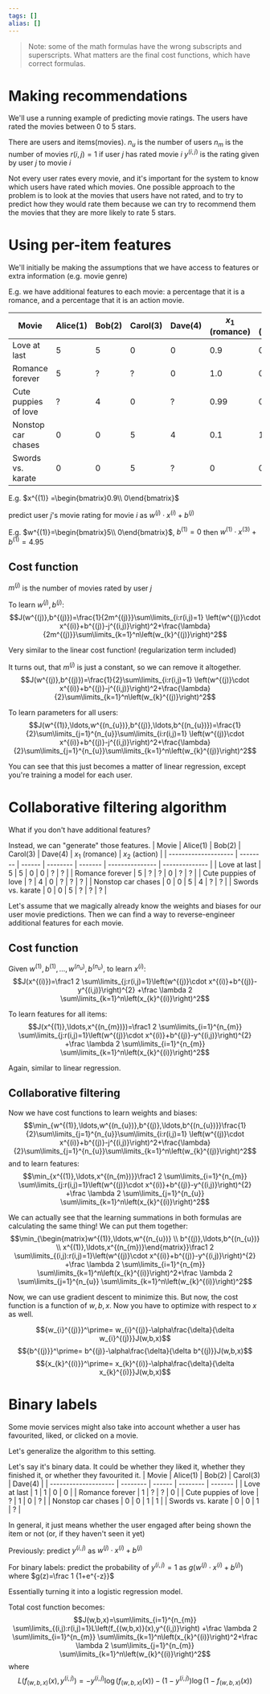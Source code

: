 ```yaml
---
tags: []
alias: []
---
```


> Note: some of the math formulas have the wrong subscripts and superscripts. What matters are the final cost functions, which have correct formulas.

# Making recommendations
We'll use a running example of predicting movie ratings.
The users have rated the movies between 0 to 5 stars.

There are users and items(movies).
$n_u$ is the number of users
$n_m$ is the number of movies
$r(i,j)=1$ if user $j$ has rated movie $i$
$y^{(i,j)}$ is the rating given by user $j$ to movie $i$ 

Not every user rates every movie, and it's important for the system to know which users have rated which movies. 
One possible approach to the problem is to look at the movies that users have not rated, and to try to predict how they would rate them because we can try to recommend them the movies that they are more likely to rate 5 stars. 

# Using per-item features
We'll initially be making the assumptions that we have access to features or extra information (e.g. movie genre)

E.g. we have additional features to each movie: a percentage that it is a romance, and a percentage that it is an action movie.

| Movie                | Alice(1) | Bob(2) | Carol(3) | Dave(4) | $x_1$ (romance) | $x_2$ (action) |
| -------------------- | -------- | ------ | -------- | ------- | --------------- | -------------- |
| Love at last         | 5        | 5      | 0        | 0       | 0.9             | 0              |
| Romance forever      | 5        | ?      | ?        | 0       | 1.0             | 0.01           |
| Cute puppies of love | ?        | 4      | 0        | ?       | 0.99            | 0              |
| Nonstop car chases   | 0        | 0      | 5        | 4       | 0.1             | 1.0            |
| Swords vs. karate    | 0        | 0      | 5        | ?       | 0               | 0.9            | 

E.g. $x^{(1)} =\begin{bmatrix}0.9\\ 0\end{bmatrix}$ 

predict user $j$'s movie rating for movie $i$ as $w^{(j)}\cdot x^{(i)}+b^{(j)}$

E.g. $w^{(1)}=\begin{bmatrix}5\\ 0\end{bmatrix}$, $b^{(1)}=0$
then $w^{(1)}\cdot x^{(3)}+b^{(1)}=4.95$

## Cost function
$m^{(j)}$ is the number of movies rated by user $j$

To learn $w^{(j)},b^{(j)}$:
$$J(w^{(j)},b^{(j)})=\frac{1}{2m^{(j)}}\sum\limits_{i:r(i,j)=1} \left(w^{(j)}\cdot x^{(i)}+b^{(j)}-j^{(i,j)}\right)^2+\frac{\lambda}{2m^{(j)}}\sum\limits_{k=1}^n\left(w_{k}^{(j)}\right)^2$$

Very similar to the linear cost function! (regularization term included)

It turns out, that $m^{(j)}$ is just a constant, so we can remove it altogether.
$$J(w^{(j)},b^{(j)})=\frac{1}{2}\sum\limits_{i:r(i,j)=1} \left(w^{(j)}\cdot x^{(i)}+b^{(j)}-j^{(i,j)}\right)^2+\frac{\lambda}{2}\sum\limits_{k=1}^n\left(w_{k}^{(j)}\right)^2$$

To learn parameters for all users:
$$J(w^{(1)},\ldots,w^{(n_{u})},b^{(j)},\ldots,b^{(n_{u})})=\frac{1}{2}\sum\limits_{j=1}^{n_{u}}\sum\limits_{i:r(i,j)=1} \left(w^{(j)}\cdot x^{(i)}+b^{(j)}-j^{(i,j)}\right)^2+\frac{\lambda}{2}\sum\limits_{j=1}^{n_{u}}\sum\limits_{k=1}^n\left(w_{k}^{(j)}\right)^2$$

You can see that this just becomes a matter of linear regression, except you're training a model for each user.

# Collaborative filtering algorithm
What if you don't have additional features?

Instead, we can "generate" those features.
| Movie                | Alice(1) | Bob(2) | Carol(3) | Dave(4) | $x_1$ (romance) | $x_2$ (action) |
| -------------------- | -------- | ------ | -------- | ------- | --------------- | -------------- |
| Love at last         | 5        | 5      | 0        | 0       | ?               | ?              |
| Romance forever      | 5        | ?      | ?        | 0       | ?               | ?              |
| Cute puppies of love | ?        | 4      | 0        | ?       | ?               | ?              |
| Nonstop car chases   | 0        | 0      | 5        | 4       | ?               | ?              |
| Swords vs. karate    | 0        | 0      | 5        | ?       | ?               | ?              |

Let's assume that we magically already know the weights and biases for our user movie predictions. Then we can find a way to reverse-engineer additional features for each movie. 

## Cost function
Given $w^{(1)},b^{(1)},\ldots,w^{(n_{u})},b^{(n_{u})}$,
to learn $x^{(i)}$:
$$J(x^{(i)})=\frac1 2 \sum\limits_{j:r(i,j)=1}\left(w^{(j)}\cdot x^{(i)}+b^{(j)}-y^{(i,j)}\right)^{2} +\frac \lambda 2 \sum\limits_{k=1}^n\left(x_{k}^{(i)}\right)^2$$

To learn features for all items:
$$J(x^{(1)},\ldots,x^{(n_{m})})=\frac1 2 \sum\limits_{i=1}^{n_{m}} \sum\limits_{j:r(i,j)=1}\left(w^{(j)}\cdot x^{(i)}+b^{(j)}-y^{(i,j)}\right)^{2} +\frac \lambda 2 \sum\limits_{i=1}^{n_{m}} \sum\limits_{k=1}^n\left(x_{k}^{(i)}\right)^2$$

Again, similar to linear regression. 

## Collaborative filtering
Now we have cost functions to learn weights and biases:
$$\min_{w^{(1)},\ldots,w^{(n_{u})},b^{(j)},\ldots,b^{(n_{u})}}\frac{1}{2}\sum\limits_{j=1}^{n_{u}}\sum\limits_{i:r(i,j)=1} \left(w^{(j)}\cdot x^{(i)}+b^{(j)}-j^{(i,j)}\right)^2+\frac{\lambda}{2}\sum\limits_{j=1}^{n_{u}}\sum\limits_{k=1}^n\left(w_{k}^{(j)}\right)^2$$
and to learn features:
$$\min_{x^{(1)},\ldots,x^{(n_{m})}}\frac1 2 \sum\limits_{i=1}^{n_{m}} \sum\limits_{j:r(i,j)=1}\left(w^{(j)}\cdot x^{(i)}+b^{(j)}-y^{(i,j)}\right)^{2} +\frac \lambda 2 \sum\limits_{j=1}^{n_{u}} \sum\limits_{k=1}^n\left(x_{k}^{(i)}\right)^2$$

We can actually see that the learning summations in both formulas are calculating the same thing! We can put them together:
$$\min_{\begin{matrix}w^{(1)},\ldots,w^{(n_{u})} \\ b^{(j)},\ldots,b^{(n_{u})} \\ x^{(1)},\ldots,x^{(n_{m})}\end{matrix}}\frac1 2 \sum\limits_{(i,j):r(i,j)=1}\left(w^{(j)}\cdot x^{(i)}+b^{(j)}-y^{(i,j)}\right)^{2} +\frac \lambda 2 \sum\limits_{i=1}^{n_{m}} \sum\limits_{k=1}^n\left(x_{k}^{(i)}\right)^2+\frac \lambda 2 \sum\limits_{j=1}^{n_{u}} \sum\limits_{k=1}^n\left(w_{k}^{(i)}\right)^2$$

Now, we can use gradient descent to minimize this.
But now, the cost function is a function of $w,b,x$. Now you have to optimize with respect to $x$ as well.

$${w_{i}^{(j)}}^\prime= w_{i}^{(j)}-\alpha\frac{\delta}{\delta w_{i}^{(j)}}J(w,b,x)$$
$${b^{(j)}}^\prime= b^{(j)}-\alpha\frac{\delta}{\delta b^{(j)}}J(w,b,x)$$
$${x_{k}^{(i)}}^\prime= x_{k}^{(i)}-\alpha\frac{\delta}{\delta x_{k}^{(i)}}J(w,b,x)$$
# Binary labels
Some movie services might also take into account whether a user has favourited, liked, or clicked on a movie.

Let's generalize the algorithm to this setting.

Let's say it's binary data. It could be whether they liked it, whether they finished it, or whether they favourited it.
| Movie                | Alice(1) | Bob(2) | Carol(3) | Dave(4) |
| -------------------- | -------- | ------ | -------- | ------- |
| Love at last         | 1        | 1      | 0        | 0       |
| Romance forever      | 1        | ?      | ?        | 0       |
| Cute puppies of love | ?        | 1      | 0        | ?       |
| Nonstop car chases   | 0        | 0      | 1        | 1       |
| Swords vs. karate    | 0        | 0      | 1        | ?       |

In general, it just means whether the user engaged after being shown the item or not (or, if they haven't seen it yet)

Previously: predict $y^{(i,j)}$ as $w^{(j)}\cdot x^{(i)}+b^{(j)}$

For binary labels:
predict the probability of $y^(i,j)=1$ as $g(w^{(j)}\cdot x^{(i)}+b^{(j)})$
	where $g(z)=\frac 1 {1+e^{-z}}$

Essentially turning it into a logistic regression model.

Total cost function becomes:
$$J(w,b,x)=\sum\limits_{i=1}^{n_{m}} \sum\limits_{(i,j):r(i,j)=1}L\left(f_{(w,b,x)}(x),y^{(i,j)}\right) +\frac \lambda 2 \sum\limits_{i=1}^{n_{m}} \sum\limits_{k=1}^n\left(x_{k}^{(i)}\right)^2+\frac \lambda 2 \sum\limits_{j=1}^{n_{m}} \sum\limits_{k=1}^n\left(w_{k}^{(i)}\right)^2$$
where
$$L\left(f_{(w,b,x)}(x),y^{(i,j)}\right)=-y^{(i,j)}\log\left(f_{(w,b,x)}(x)\right)-\left(1-y^{(i,j)}\right)\log\left(1-f_{(w,b,x)}(x)\right)$$
